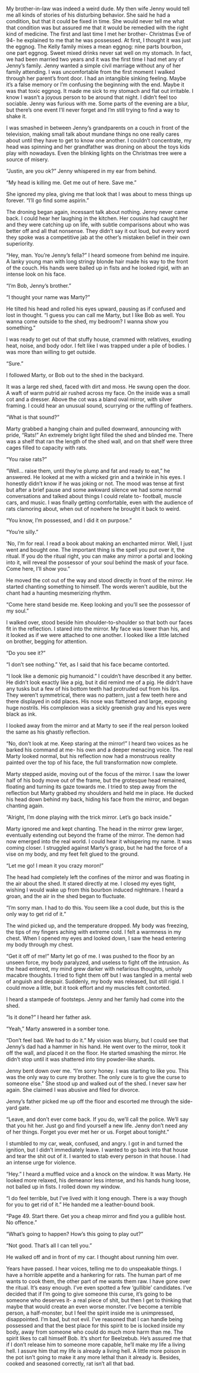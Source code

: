 My brother-in-law was indeed a weird dude. My then wife Jenny would tell me all kinds of stories of his disturbing behavior. She said he had a condition, but that it could be fixed in time. She would never tell me what that condition was but assured me that it would be remedied with the right kind of medicine. The first and last time I met her brother- Christmas Eve of 94- he explained to me that he was possessed. At first, I thought it was just the eggnog. The Kelly family mixes a mean eggnog: nine parts bourbon, one part eggnog. Sweet mixed drinks never sat well on my stomach. In fact, we had been married two years and it was the first time I had met any of Jenny’s family. Jenny wanted a simple civil marriage without any of her family attending. I was uncomfortable from the first moment I walked through her parent’s front door. I had an intangible sinking feeling. Maybe it’s a false memory or I’m confusing the beginning with the end. Maybe it was that toxic eggnog. It made me sick to my stomach and flat out irritable. I know I wasn’t a joyous person to be around that night. I didn’t feel too sociable. Jenny was furious with me. Some parts of the evening are a blur, but there’s one event I’ll never forget and I’m still trying to find a way to shake it. 

  
I was smashed in between Jenny’s grandparents on a couch in front of the television, making small talk about mundane things no one really cares about until they have to get to know one another. I couldn’t concentrate, my head was spinning and her grandfather was droning on about the toys kids play with nowadays. Even the blinking lights on the Christmas tree were a source of misery. 

  
“Justin, are you ok?” Jenny whispered in my ear from behind. 

  
“My head is killing me. Get me out of here. Save me.”

  
She ignored my plea, giving me that look that I was about to mess things up forever. “I’ll go find some aspirin.”

  
The droning began again, incessant talk about nothing. Jenny never came back. I could hear her laughing in the kitchen. Her cousins had caught her and they were catching up on life, with subtle comparisons about who was better off and all that nonsense. They didn’t say it out loud, but every word they spoke was a competitive jab at the other’s mistaken belief in their own superiority. 

  
“Hey, man. You’re Jenny’s fella?” I heard someone from behind me inquire. A lanky young man with long stringy blonde hair made his way to the front of the couch. His hands were balled up in fists and he looked rigid, with an intense look on his face. 

  
“I’m Bob, Jenny’s brother.”

  
“I thought your name was Marty?”

  
He tilted his head and rolled his eyes upward, pausing as if confused and lost in thought. “I guess you can call me Marty, but I like Bob as well. You wanna come outside to the shed, my bedroom? I wanna show you something.”

  
I was ready to get out of that stuffy house, crammed with relatives, exuding heat, noise, and body odor. I felt like I was trapped under a pile of bodies. I was more than willing to get outside. 

  
“Sure.”

  
I followed Marty, or Bob out to the shed in the backyard. 

  
It was a large red shed, faced with dirt and moss. He swung open the door. A waft of warm putrid air rushed across my face. On the inside was a small cot and a dresser. Above the cot was a bland oval mirror, with silver framing. I could hear an unusual sound, scurrying or the ruffling of feathers. 

  
“What is that sound?”

  
Marty grabbed a hanging chain and pulled downward, announcing with pride, “Rats!” An extremely bright light filled the shed and blinded me. There was a shelf that ran the length of the shed wall, and on that shelf were three cages filled to capacity with rats. 

  
“You raise rats?”

  
“Well… raise them, until they’re plump and fat and ready to eat,” he answered. He looked at me with a wicked grin and a twinkle in his eyes. I honestly didn’t know if he was joking or not. The mood was tense at first but after a brief pause and some awkward silence we had some normal conversations and talked about things I could relate to- football, muscle cars, and music. I was finally getting comfortable, even with the audience of rats clamoring about, when out of nowhere he brought it back to weird. 

  
“You know, I’m possessed, and I did it on purpose.”

  
“You’re silly.”

  
‘No, I’m for real. I read a book about making an enchanted mirror. Well, I just went and bought one. The important thing is the spell you put over it, the ritual. If you do the ritual right, you can make any mirror a portal and looking into it, will reveal the possessor of your soul behind the mask of your face. Come here, I’ll show you.”

  
He moved the cot out of the way and stood directly in front of the mirror. He started chanting something to himself. The words weren't audible, but the chant had a haunting mesmerizing rhythm.

  
“Come here stand beside me. Keep looking and you’ll see the possessor of my soul.”

  
I walked over, stood beside him shoulder-to-shoulder so that both our faces fit in the reflection. I stared into the mirror. My face was lower than his, and it looked as if we were attached to one another. I looked like a little latched on brother, begging for attention. 

  
“Do you see it?”

  
“I don’t see nothing.” Yet, as I said that his face became contorted. 

  
“I look like a demonic pig humanoid.” I couldn’t have described it any better. He didn’t look exactly like a pig, but it did remind me of a pig. He didn’t have any tusks but a few of his bottom teeth had protruded out from his lips. They weren’t symmetrical, there was no pattern, just a few teeth here and there displayed in odd places. His nose was flattened and large, exposing huge nostrils. His complexion was a sickly greenish gray and his eyes were black as ink. 

  
I looked away from the mirror and at Marty to see if the real person looked the same as his ghastly reflection. 

  
“No, don’t look at me. Keep staring at the mirror!” I heard two voices as he barked his command at me- his own and a deeper menacing voice. The real Marty looked normal, but his reflection now had a monstruous reality painted over the top of his face, the full transformation now complete. 

  
Marty stepped aside, moving out of the focus of the mirror. I saw the lower half of his body move out of the frame, but the grotesque head remained, floating and turning its gaze towards me. I tried to step away from the reflection but Marty grabbed my shoulders and held me in place. He ducked his head down behind my back, hiding his face from the mirror, and began chanting again. 

  
“Alright, I’m done playing with the trick mirror. Let’s go back inside.”

  
Marty ignored me and kept chanting. The head in the mirror grew larger, eventually extending out beyond the frame of the mirror. The demon had now emerged into the real world. I could hear it whispering my name. It was coming closer. I struggled against Marty’s grasp, but he had the force of a vise on my body, and my feet felt glued to the ground. 

  
“Let me go! I mean it you crazy moron!”

  
The head had completely left the confines of the mirror and was floating in the air about the shed. It stared directly at me. I closed my eyes tight, wishing I would wake up from this bourbon induced nightmare. I heard a groan, and the air in the shed began to fluctuate. 

  
“I’m sorry man. I had to do this. You seem like a cool dude, but this is the only way to get rid of it.”

  
The wind picked up, and the temperature dropped. My body was freezing, the tips of my fingers aching with extreme cold. I felt a warmness in my chest. When I opened my eyes and looked down, I saw the head entering my body through my chest. 

  
“Get it off of me!” Marty let go of me. I was pushed to the floor by an unseen force, my body paralyzed, and useless to fight off the intrusion. As the head entered, my mind grew darker with nefarious thoughts, unholy macabre thoughts. I tried to fight them off but I was tangled in a mental web of anguish and despair. Suddenly, my body was released, but still rigid. I could move a little, but it took effort and my muscles felt contorted. 

  
I heard a stampede of footsteps. Jenny and her family had come into the shed.

  
“Is it done?” I heard her father ask. 

  
“Yeah,” Marty answered in a somber tone. 

  
“Don’t feel bad. We had to do it.” My vision was blurry, but I could see that Jenny’s dad had a hammer in his hand. He went over to the mirror, took it off the wall, and placed it on the floor. He started smashing the mirror. He didn’t stop until it was shattered into tiny powder-like shards. 

  
Jenny bent down over me. “I’m sorry honey. I was starting to like you. This was the only way to cure my brother. The only cure is to give the curse to someone else.” She stood up and walked out of the shed. I never saw her again. She claimed I was abusive and filed for divorce. 

  
Jenny’s father picked me up off the floor and escorted me through the side-yard gate. 

  
“Leave, and don’t ever come back. If you do, we’ll call the police. We’ll say that you hit her. Just go and find yourself a new life. Jenny don’t need any of her things. Forget you ever met her or us. Forget about tonight.”

  
I stumbled to my car, weak, confused, and angry. I got in and turned the ignition, but I didn’t immediately leave. I wanted to go back into that house and tear the shit out of it. I wanted to stab every person in that house. I had an intense urge for violence. 

  
“Hey.” I heard a muffled voice and a knock on the window. It was Marty. He looked more relaxed, his demeanor less intense, and his hands hung loose, not balled up in fists. I rolled down my window. 

  
“I do feel terrible, but I’ve lived with it long enough. There is a way though for you to get rid of it.” He handed me a leather-bound book. 

  
“Page 49. Start there. Get you a cheap mirror and find you a gullible host. No offence.”

  
“What’s going to happen? How’s this going to play out?”

  
“Not good. That’s all I can tell you.”

  
He walked off and in front of my car. I thought about running him over.

  
Years have passed. I hear voices, telling me to do unspeakable things. I have a horrible appetite and a hankering for rats. The human part of me wants to cook them, the other part of me wants them raw. I have gone over the ritual. It’s easy enough. I’ve even spotted a few ‘gullible’ candidates. I’ve decided that if I’m going to give someone this curse, it’s going to be someone who deserves it- a real piece of shit, but then I get to thinking that maybe that would create an even worse monster. I’ve become a terrible person, a half-monster, but I feel the spirit inside me is unimpressed, disappointed. I’m bad, but not evil. I’ve reasoned that I can handle being possessed and that the best place for this spirit to be is locked inside my body, away from someone who could do much more harm than me. The spirit likes to call himself Bob. It’s short for Beelzebub. He’s assured me that if I don’t release him to someone more capable, he’ll make my life a living hell. I assure him that my life is already a living hell. A little more poison in the pot isn’t going to make it any more lethal than it already is. Besides, cooked and seasoned correctly, rat isn’t all that bad.